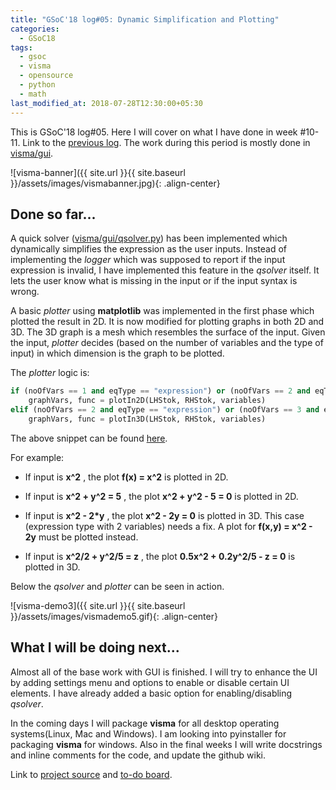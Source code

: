 ```yaml
---
title: "GSoC'18 log#05: Dynamic Simplification and Plotting"
categories:
  - GSoC18
tags:
  - gsoc
  - visma
  - opensource
  - python
  - math
last_modified_at: 2018-07-28T12:30:00+05:30
---
```



This is GSoC'18 log#05. Here I will cover on what I have done in week #10-11. Link to the [previous log](https://8hantanu.github.io/gsoc18/2018/07/14/gsoc-log04-develop-test-repeat.html "GSoC'18 log#04"). The work during this period is mostly done in [visma/gui](https://github.com/aerospaceresearch/visma/blob/master/visma/gui).

![visma-banner]({{ site.url }}{{ site.baseurl }}/assets/images/vismabanner.jpg){: .align-center}

## Done so far...

A quick solver ([visma/gui/qsolver.py](https://github.com/aerospaceresearch/visma/blob/master/visma/gui/qsolver.py)) has been implemented which dynamically simplifies the expression as the user inputs. Instead of implementing the _logger_ which was supposed to report if the input expression is invalid, I have implemented this feature in the _qsolver_ itself. It lets the user know what is missing in the input or if the input syntax is wrong.

A basic _plotter_ using **matplotlib** was implemented in the first phase which plotted the result in 2D. It is now modified for plotting graphs in both 2D and 3D. The 3D graph is a mesh which resembles the surface of the input. Given the input, _plotter_ decides (based on the number of variables and the type of input) in which dimension is the graph to be plotted.

The _plotter_ logic is:

```python
if (noOfVars == 1 and eqType == "expression") or (noOfVars == 2 and eqType == "equation"):
    graphVars, func = plotIn2D(LHStok, RHStok, variables)
elif (noOfVars == 2 and eqType == "expression") or (noOfVars == 3 and eqType == "equation"):
    graphVars, func = plotIn3D(LHStok, RHStok, variables)
```
The above snippet can be found [here](https://github.com/aerospaceresearch/visma/blob/4476efceddabb7e543332e377062e8d166591844/visma/gui/plotter.py#L22).

For example:

- If input is **x^2** , the plot **f(x) = x^2** is plotted in 2D.


- If input is **x^2 + y^2 = 5** , the plot **x^2 + y^2 - 5 = 0** is plotted in 2D.


- If input is **x^2 - 2*y** , the plot **x^2 - 2y = 0** is plotted in 3D. This case (expression type with 2 variables) needs a fix. A plot for **f(x,y) = x^2 - 2y** must be plotted instead.


- If input is **x^2/2 + y^2/5 = z** , the plot **0.5x^2 + 0.2y^2/5 - z = 0** is plotted in 3D.

Below the _qsolver_ and _plotter_ can be seen in action.

![visma-demo3]({{ site.url }}{{ site.baseurl }}/assets/images/vismademo5.gif){: .align-center}

## What I will be doing next...

Almost all of the base work with GUI is finished. I will try to enhance the UI by adding settings menu and options to enable or disable certain UI elements. I have already added a basic option for enabling/disabling _qsolver_.

In the coming days I will package **visma** for all desktop operating systems(Linux, Mac and Windows). I am looking into pyinstaller for packaging **visma** for windows. Also in the final weeks I will write docstrings and inline comments for the code, and update the github wiki.

Link to [project source](https://github.com/aerospaceresearch/visma "visma") and [to-do board](https://github.com/aerospaceresearch/visma/projects/1 "Project Progress").

